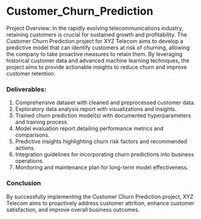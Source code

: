 # Customer_Churn_Prediction
Project Overview:
In the rapidly evolving telecommunications industry, retaining customers is crucial for sustained growth and profitability. The Customer Churn Prediction project for XYZ Telecom aims to develop a predictive model that can identify customers at risk of churning, allowing the company to take proactive measures to retain them. By leveraging historical customer data and advanced machine learning techniques, the project aims to provide actionable insights to reduce churn and improve customer retention.
### Deliverables:

1) Comprehensive dataset with cleaned and preprocessed customer data.
2) Exploratory data analysis report with visualizations and insights.
3) Trained churn prediction model(s) with documented hyperparameters and training process.
4) Model evaluation report detailing performance metrics and comparisons.
5) Predictive insights highlighting churn risk factors and recommended actions.
6) Integration guidelines for incorporating churn predictions into business operations.
7) Monitoring and maintenance plan for long-term model effectiveness.

### Conclusion
By successfully implementing the Customer Churn Prediction project, XYZ Telecom aims to proactively address customer attrition, enhance customer satisfaction, and improve overall business outcomes.
